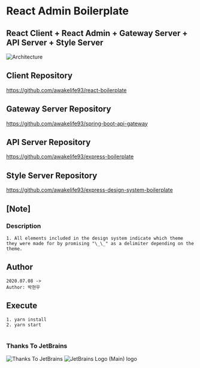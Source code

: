 # React Admin Boilerplate

## React Client + React Admin + Gateway Server + API Server + Style Server

![Architecture](https://user-images.githubusercontent.com/20429356/156923942-6a2c1834-008b-4043-92b3-98e8842827af.png)

## Client Repository

https://github.com/awakelife93/react-boilerplate

## Gateway Server Repository

https://github.com/awakelife93/spring-boot-api-gateway

## API Server Repository

https://github.com/awakelife93/express-boilerplate

## Style Server Repository

https://github.com/awakelife93/express-design-system-boilerplate

## [Note]

### Description

```
1. All elements included in the design system indicate which theme they were made for by promising "\_\_" as a delimiter depending on the theme.
```

## Author

```
2020.07.08 ->
Author: 박현우
```

## Execute

```
1. yarn install
2. yarn start
```

#
### Thanks To JetBrains
![Thanks To JetBrains](https://user-images.githubusercontent.com/20429356/156112274-1e0d4de3-b62d-4a67-989b-dadb52a2ff3f.png)
![JetBrains Logo (Main) logo](https://resources.jetbrains.com/storage/products/company/brand/logos/jb_beam.png)
